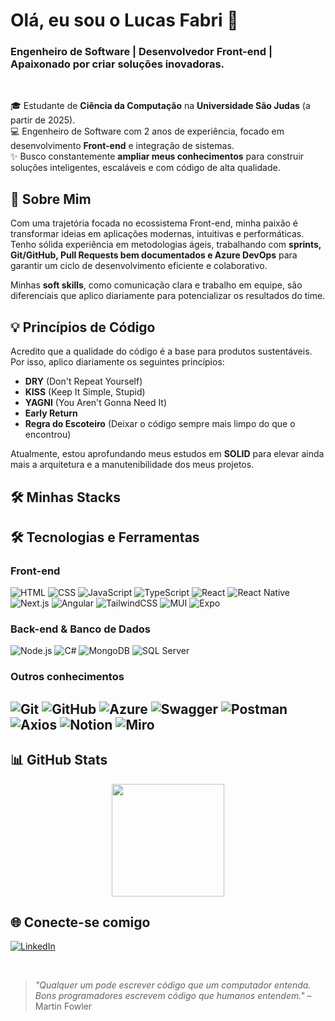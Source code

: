 <h1>Olá, eu sou o Lucas Fabri 👋</h1>
<h3>Engenheiro de Software | Desenvolvedor Front-end | Apaixonado por criar soluções inovadoras.</h3>

<br>

🎓 Estudante de **Ciência da Computação** na **Universidade São Judas** (a partir de 2025).  
💻 Engenheiro de Software com 2 anos de experiência, focado em desenvolvimento **Front-end** e integração de sistemas.  
✨ Busco constantemente **ampliar meus conhecimentos** para construir soluções inteligentes, escaláveis e com código de alta qualidade.

## 🚀 Sobre Mim

Com uma trajetória focada no ecossistema Front-end, minha paixão é transformar ideias em aplicações modernas, intuitivas e performáticas. Tenho sólida experiência em metodologias ágeis, trabalhando com **sprints, Git/GitHub, Pull Requests bem documentados e Azure DevOps** para garantir um ciclo de desenvolvimento eficiente e colaborativo.

Minhas **soft skills**, como comunicação clara e trabalho em equipe, são diferenciais que aplico diariamente para potencializar os resultados do time.

## 💡 Princípios de Código

Acredito que a qualidade do código é a base para produtos sustentáveis. Por isso, aplico diariamente os seguintes princípios:

- **DRY** (Don't Repeat Yourself)
- **KISS** (Keep It Simple, Stupid)
- **YAGNI** (You Aren't Gonna Need It)
- **Early Return**
- **Regra do Escoteiro** (Deixar o código sempre mais limpo do que o encontrou)

Atualmente, estou aprofundando meus estudos em **SOLID** para elevar ainda mais a arquitetura e a manutenibilidade dos meus projetos.

## 🛠️ Minhas Stacks

## 🛠️ Tecnologias e Ferramentas

### Front-end
![HTML](https://img.shields.io/badge/-HTML5-E34F26?logo=html5&logoColor=fff)
![CSS](https://img.shields.io/badge/-CSS3-1572B6?logo=css3&logoColor=fff)
![JavaScript](https://img.shields.io/badge/-JavaScript-F7DF1E?logo=javascript&logoColor=000)
![TypeScript](https://img.shields.io/badge/-TypeScript-3178C6?logo=typescript&logoColor=fff)
![React](https://img.shields.io/badge/-React-61DAFB?logo=react&logoColor=000)
![React Native](https://img.shields.io/badge/-React%20Native-61DAFB?logo=react&logoColor=000)
![Next.js](https://img.shields.io/badge/-Next.js-000?logo=next.js)
![Angular](https://img.shields.io/badge/-Angular-DD0031?logo=angular&logoColor=fff)
![TailwindCSS](https://img.shields.io/badge/-TailwindCSS-38B2AC?logo=tailwindcss&logoColor=fff)
![MUI](https://img.shields.io/badge/-MUI-007FFF?logo=mui&logoColor=fff)
![Expo](https://img.shields.io/badge/-Expo-000?logo=expo&logoColor=fff)

### Back-end & Banco de Dados
![Node.js](https://img.shields.io/badge/-Node.js-339933?logo=node.js&logoColor=fff)
![C#](https://img.shields.io/badge/-C%23-239120?logo=c-sharp&logoColor=fff)
![MongoDB](https://img.shields.io/badge/-MongoDB-47A248?logo=mongodb&logoColor=fff)
![SQL Server](https://img.shields.io/badge/-SQL%20Server-CC2927?logo=microsoftsqlserver&logoColor=fff)

### Outros conhecimentos
![Git](https://img.shields.io/badge/-Git-F05032?logo=git&logoColor=fff)
![GitHub](https://img.shields.io/badge/-GitHub-181717?logo=github&logoColor=fff)
![Azure](https://img.shields.io/badge/-Microsoft%20Azure-0078D4?logo=microsoftazure&logoColor=fff)
![Swagger](https://img.shields.io/badge/-Swagger-85EA2D?logo=swagger&logoColor=000)
![Postman](https://img.shields.io/badge/-Postman-FF6C37?logo=postman&logoColor=fff)
![Axios](https://img.shields.io/badge/-Axios-5A29E4?logo=axios&logoColor=fff)
![Notion](https://img.shields.io/badge/-Notion-000?logo=notion&logoColor=fff)
![Miro](https://img.shields.io/badge/-Miro-F7C922?logo=miro&logoColor=000)
---

## 📊 GitHub Stats

<p align="center">
  <a href="https://github.com/Cunhaww-dev">
    <!-- <img height="180em" src="https://github-readme-stats.vercel.app/api?username=Cunhaww-dev&show_icons=true&theme=tokyonight&include_all_commits=true&count_private=true"/> -->
    <img height="180em" src="https://github-readme-stats.vercel.app/api/top-langs/?username=Cunhaww-dev&layout=compact&langs_count=7&theme=tokyonight"/>
  </a>
</p>


## 🌐 Conecte-se comigo

<p align="left">
  <a href="https://www.linkedin.com/in/lucas-da-cunha-fabri-b34ab4312/" target="_blank">
    <img src="https://img.shields.io/badge/-LinkedIn-0A66C2?logo=linkedin&logoColor=fff&style=for-the-badge" alt="LinkedIn">
  </a>
  </p>

<br>

> _"Qualquer um pode escrever código que um computador entenda. Bons programadores escrevem código que humanos entendem."_ – Martin Fowler
